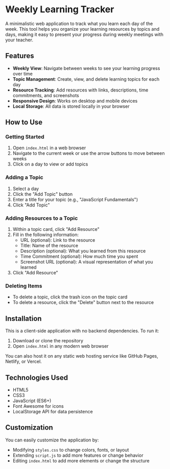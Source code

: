 # Weekly Learning Tracker

A minimalistic web application to track what you learn each day of the week. This tool helps you organize your learning resources by topics and days, making it easy to present your progress during weekly meetings with your teacher.

## Features

- **Weekly View**: Navigate between weeks to see your learning progress over time
- **Topic Management**: Create, view, and delete learning topics for each day
- **Resource Tracking**: Add resources with links, descriptions, time commitments, and screenshots
- **Responsive Design**: Works on desktop and mobile devices
- **Local Storage**: All data is stored locally in your browser

## How to Use

### Getting Started

1. Open `index.html` in a web browser
2. Navigate to the current week or use the arrow buttons to move between weeks
3. Click on a day to view or add topics

### Adding a Topic

1. Select a day
2. Click the "Add Topic" button
3. Enter a title for your topic (e.g., "JavaScript Fundamentals")
4. Click "Add Topic"

### Adding Resources to a Topic

1. Within a topic card, click "Add Resource"
2. Fill in the following information:
   - URL (optional): Link to the resource
   - Title: Name of the resource
   - Description (optional): What you learned from this resource
   - Time Commitment (optional): How much time you spent
   - Screenshot URL (optional): A visual representation of what you learned
3. Click "Add Resource"

### Deleting Items

- To delete a topic, click the trash icon on the topic card
- To delete a resource, click the "Delete" button next to the resource

## Installation

This is a client-side application with no backend dependencies. To run it:

1. Download or clone the repository
2. Open `index.html` in any modern web browser

You can also host it on any static web hosting service like GitHub Pages, Netlify, or Vercel.

## Technologies Used

- HTML5
- CSS3
- JavaScript (ES6+)
- Font Awesome for icons
- LocalStorage API for data persistence

## Customization

You can easily customize the application by:

- Modifying `styles.css` to change colors, fonts, or layout
- Extending `script.js` to add more features or change behavior
- Editing `index.html` to add more elements or change the structure 
